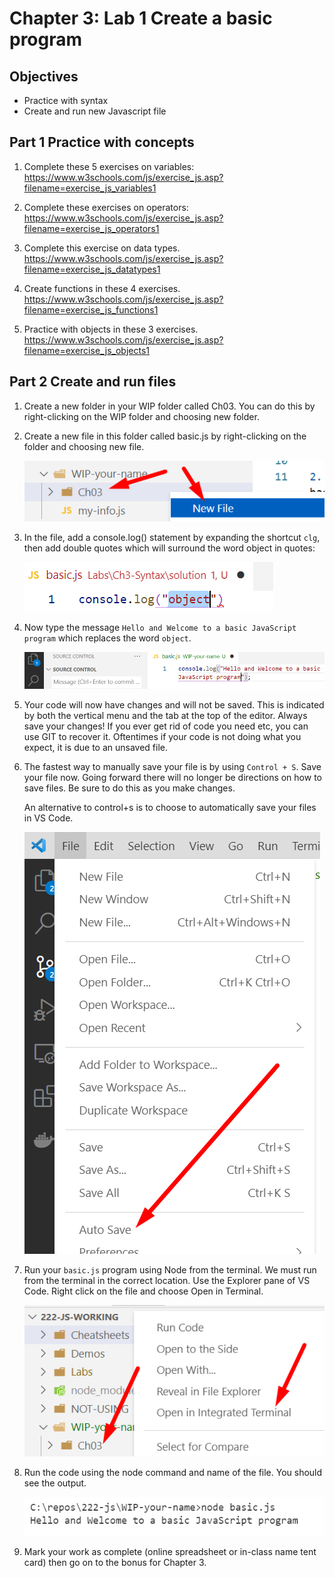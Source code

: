 # Chapter 3: Lab 1 Create a basic program

## Objectives

* Practice with syntax
* Create and run new Javascript file

## Part 1 Practice with concepts

1. Complete these 5 exercises on variables: <https://www.w3schools.com/js/exercise_js.asp?filename=exercise_js_variables1>

1. Complete these exercises on operators: <https://www.w3schools.com/js/exercise_js.asp?filename=exercise_js_operators1>

1. Complete this exercise on data types.
<https://www.w3schools.com/js/exercise_js.asp?filename=exercise_js_datatypes1>

1. Create functions in these 4 exercises. <https://www.w3schools.com/js/exercise_js.asp?filename=exercise_js_functions1>

1. Practice with objects in these 3 exercises. <https://www.w3schools.com/js/exercise_js.asp?filename=exercise_js_objects1>

## Part 2 Create and run files

1. Create a new folder in your WIP folder called Ch03. You can do this by right-clicking on the WIP folder and choosing new folder.

2. Create a new file in this folder called basic.js by right-clicking on the folder and choosing new file.

    ![](screenshots/3-1-new-file.png)

3. In the file, add a console.log() statement by expanding the shortcut `clg`, then add double quotes which will surround the word object in quotes:

    ![](screenshots/3-3-add-quotes.png)

1. Now type the message `Hello and Welcome to a basic JavaScript program` which replaces the word `object`.

   ![](screenshots/3-4-save-code.png)

1. Your code will now have changes and will not be saved. This is indicated by both the vertical menu and the tab at the top of the editor. Always save your changes! If you ever get rid of code you need etc, you can use GIT to recover it. Oftentimes if your code is not doing what you expect, it is due to an unsaved file.

1. The fastest way to manually save your file is by using `Control + S`. Save your file now. Going forward there will no longer be directions on how to save files. Be sure to do this as you make changes.

    An alternative to control+s is to choose to automatically save your files in VS Code.

    ![](screenshots/3-5-auto-save.png)

1. Run your `basic.js` program using Node from the terminal. We must run from the terminal in the correct location. Use the Explorer pane of VS Code. Right click on the file and choose Open in Terminal.

    ![](screenshots/3-6-open-in-terminal.png)

1. Run the code using the node command and name of the file. You should see the output.

    ![](screenshots/3-7-node-command.png)

1. Mark your work as complete (online spreadsheet or in-class name tent card) then go on to the bonus for Chapter 3.